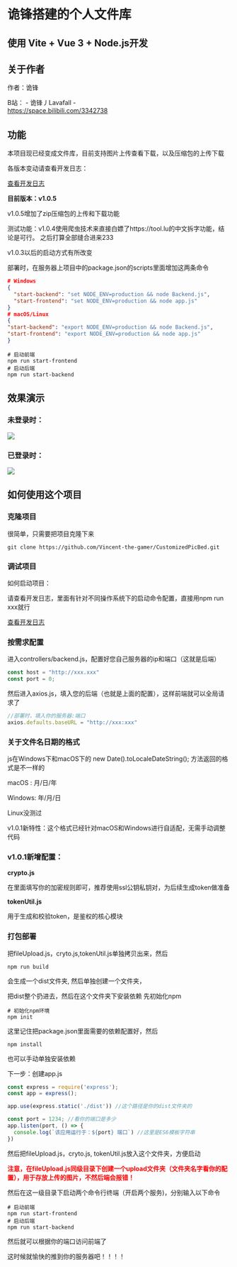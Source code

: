 # 诡锋搭建的个人文件库

## 使用 Vite + Vue 3 + Node.js开发 


## 关于作者

作者：诡锋

B站： - 诡锋丿Lavafall - \
https://space.bilibili.com/3342738


## 功能

本项目现已经变成文件库，目前支持图片上传查看下载，以及压缩包的上传下载

各版本变动请查看开发日志：

[查看开发日志](./版本信息(Version%20Info).md)

**目前版本：v1.0.5**

v1.0.5增加了zip压缩包的上传和下载功能

测试功能：v1.0.4使用爬虫技术来直接白嫖了https://tool.lu的中文拆字功能，结论是可行。
之后打算全部缝合进来233

v1.0.3以后的启动方式有所改变

部署时，在服务器上项目中的package.json的scripts里面增加这两条命令
~~~json
# Windows
{
  "start-backend": "set NODE_ENV=production && node Backend.js",
  "start-frontend": "set NODE_ENV=production && node app.js"
}
# macOS/Linux
{
"start-backend": "export NODE_ENV=production && node Backend.js",
"start-frontend": "export NODE_ENV=production && node app.js"
}
~~~

~~~shell
# 启动前端
npm run start-frontend
# 启动后端
npm run start-backend
~~~
## 效果演示

### 未登录时：
![](http://124.222.43.240:2334/upload/2022-7-13$17754DTENy.png)

### 已登录时：
![](http://124.222.43.240:2334/upload/2022-7-13$73077hHwaE.jpg)


## 如何使用这个项目

### 克隆项目

很简单，只需要把项目克隆下来

~~~shell
git clone https://github.com/Vincent-the-gamer/CustomizedPicBed.git
~~~

### 调试项目
如何启动项目：

请查看开发日志，里面有针对不同操作系统下的启动命令配置，直接用npm run xxx就行

[查看开发日志](./版本信息(Version%20Info).md)


### 按需求配置

进入controllers/backend.js，配置好您自己服务器的ip和端口（这就是后端）

~~~js
const host = "http://xxx.xxx"
const port = 0;
~~~

然后进入axios.js，填入您的后端（也就是上面的配置），这样前端就可以全局请求了

~~~js
//部署时，填入你的服务器:端口
axios.defaults.baseURL = "http://xxx:xxx"
~~~

### 关于文件名日期的格式

js在Windows下和macOS下的 new Date().toLocaleDateString(); 方法返回的格式是不一样的

macOS : 月/日/年

Windows: 年/月/日

Linux没测过

v1.0.1新特性：这个格式已经针对macOS和Windows进行自适配，无需手动调整代码

### v1.0.1新增配置：
**crypto.js**

在里面填写你的加密规则即可，推荐使用ssl公钥私钥对，为后续生成token做准备

**tokenUtil.js**

用于生成和校验token，是鉴权的核心模块

### 打包部署

把fileUpload.js，cryto.js,tokenUtil.js单独拷贝出来，然后

~~~shell
npm run build
~~~

会生成一个dist文件夹, 然后单独创建一个文件夹，

把dist整个扔进去，然后在这个文件夹下安装依赖
先初始化npm
~~~shell
# 初始化npm环境
npm init 
~~~
这里记住把package.json里面需要的依赖配置好，然后
~~~shell
npm install
~~~

也可以手动单独安装依赖

下一步：创建app.js

~~~js
const express = require('express');
const app = express();

app.use(express.static('./dist')) //这个路径是你的dist文件夹的

const port = 1234; //看你的端口是多少
app.listen(port, () => {
  console.log(`该应用运行于：${port} 端口`) //这里是ES6模板字符串
})
~~~

然后把fileUpload.js，cryto.js, tokenUtil.js放入这个文件夹，方便启动

**<font color="red">注意，在fileUpload.js同级目录下创建一个upload文件夹（文件夹名字看你的配置），用于存放上传的图片，不然后端会报错！</font>**

然后在这一级目录下启动两个命令行终端（开启两个服务)，分别输入以下命令

~~~shell
# 启动前端
npm run start-frontend
# 启动后端
npm run start-backend
~~~

然后就可以根据你的端口访问前端了

这时候就愉快的推到你的服务器吧！！！！

